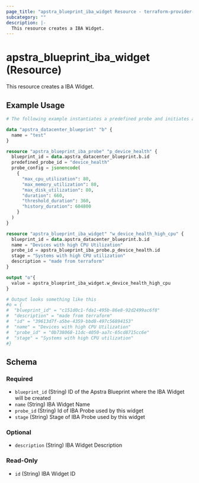 ```yaml
---
page_title: "apstra_blueprint_iba_widget Resource - terraform-provider-apstra"
subcategory: ""
description: |-
  This resource creates a IBA Widget.
---
```


# apstra_blueprint_iba_widget (Resource)

This resource creates a IBA Widget.

## Example Usage

```terraform
# The following example instantiates a predefined probe and initiates a widget in Apstra

data "apstra_datacenter_blueprint" "b" {
  name = "test"
}

resource "apstra_blueprint_iba_probe" "p_device_health" {
  blueprint_id = data.apstra_datacenter_blueprint.b.id
  predefined_probe_id = "device_health"
  probe_config = jsonencode(
    {
      "max_cpu_utilization": 80,
      "max_memory_utilization": 80,
      "max_disk_utilization": 80,
      "duration": 660,
      "threshold_duration": 360,
      "history_duration": 604800
    }
  )
}

resource "apstra_blueprint_iba_widget" "w_device_health_high_cpu" {
  blueprint_id = data.apstra_datacenter_blueprint.b.id
  name = "Devices with high CPU Utilization"
  probe_id = apstra_blueprint_iba_probe.p_device_health.id
  stage = "Systems with high CPU utilization"
  description = "made from terraform"
}

output "o"{
  value = apstra_blueprint_iba_widget.w_device_health_high_cpu
}

# Output looks something like this
#o = {
#  "blueprint_id" = "c151d0c1-fda1-495b-86e8-92d2499ac6f8"
#  "description" = "made from terraform"
#  "id" = "39613d7f-a5be-4359-bbd8-497c56894153"
#  "name" = "Devices with high CPU Utilization"
#  "probe_id" = "0b738068-11dc-4050-aa7c-65cd8715cc6e"
#  "stage" = "Systems with high CPU utilization"
#}
```

<!-- schema generated by tfplugindocs -->
## Schema

### Required

- `blueprint_id` (String) ID of the Apstra Blueprint where the IBA Widget will be created
- `name` (String) IBA Widget Name
- `probe_id` (String) Id of IBA Probe used by this widget
- `stage` (String) Stage of IBA Probe used by this widget

### Optional

- `description` (String) IBA Widget Description

### Read-Only

- `id` (String) IBA Widget ID
